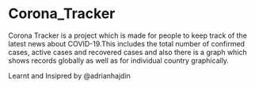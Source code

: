 # Corona_Tracker
Corona Tracker is a project which is made for people to keep track of the latest news about COVID-19.This includes the total number of confirmed cases, active cases and recovered cases and also there is a graph which shows records globally as well as for individual country graphically.


Learnt and Insipred by @adrianhajdin


